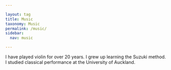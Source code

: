 ```yaml
---

layout: tag
title: Music
taxonomy: Music
permalink: /music/
sidebar:
  nav: music

---
```


I have played violin for over 20 years.
I grew up learning the Suzuki method.
I studied classical performance at the University of Auckland.
